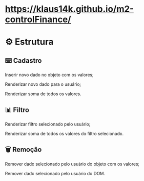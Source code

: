 # https://klaus14k.github.io/m2-controlFinance/

# ⚙️ Estrutura

## ⌨️ Cadastro

Inserir novo dado no objeto com os valores;

Renderizar novo dado para o usuário;

Renderizar soma de todos os valores.

## 📊 Filtro

Renderizar filtro selecionado pelo usuário;

Renderizar soma de todos os valores do filtro selecionado.

## 🗑 Remoção

Remover dado selecionado pelo usuário do objeto com os valores;

Remover dado selecionado pelo usuário do DOM.
